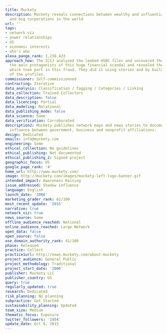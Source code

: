 ```yaml
---
title: Muckety
description: Muckety reveals connections between wealthy and influential individuals
  and big corporations in the world
url: ''
tags:
- network viz
- power relationships
- US
- economic interests
- who's who
alexa_pange_rank: 1,238,423
approach_how: The ICIJ analyzed the leaked HSBC files and uncovered the profiles of
  the main protagonists of this huge financial scandal and revealed the role of countries
  which took part in this fraud. They did it using stories and by building an archive
  of the profiles.
commissioner: Self-commissionned
contracting: Iterative
data_analysis: Classification / Tagging / Categories / Linking
data_collection: Trained Collectors
data_description: false
data_licencing: Partial
data_modeling: Relational
data_publishing_mode: false
data_science: Some
data_verification: Corroborated
description2: Muckety publishes network maps and news stories to document paths of
  influence between government, business and nonprofit affiliations.
design: Dedicated
emails: info@muckety.com
engineering: Some
ethical_collection: No guidelines
ethical_publishing: Not documented
ethical_publishing_2: Signed project
geographic_focus: US
google_page_rank: '4'
home_url: http://www.muckety.com/
image: http://muckety.com/images/muckety-left-logo-banner.gif
intended_impact: Awareness Raising
issue_addressed: Shadow influence
language: English
launch_date: '2006'
marketing_grader_rank: 62/100
most_recent_update: '2015'
narrative: true
network_viz: true
news_source: Some
offline_audience_reached: National
online_audience_reached: Large Network
open_data: false
open_source: false
ose_domain_authority_rank: 41/100
phase: Released
practice: Collect
practice1url: http://news.muckety.com/about-muckety
project_audience: General Public
project_methodology: Traditional
project_start_date: '2006'
publisher: Muckety LLC
publisher_country: US
query: true
regularly_updated: true
research: Dedicated
risk_planning: No planning
subpractice: Get Started
sustainability_planning: Updated
team_size: Medium
thematic_focus: Exposure
twitter_followers: '1454'
update_date: Oct 8, 2015
---
```


